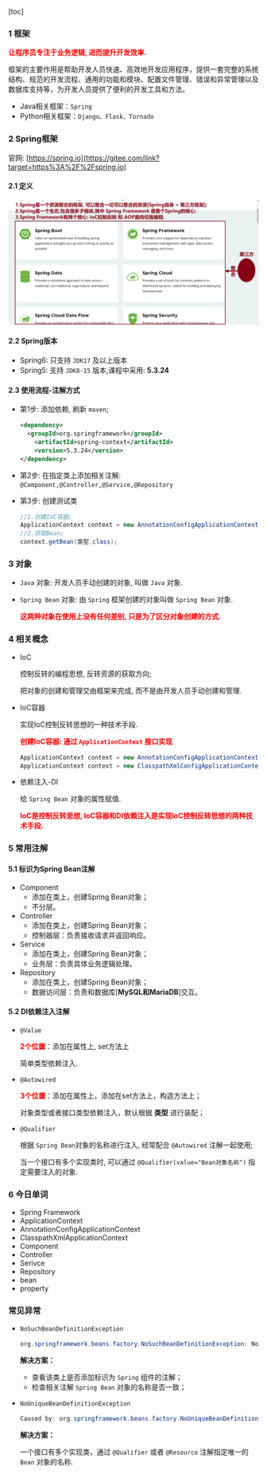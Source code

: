 [toc]

### 1 框架

<font color=red>**让程序员专注于业务逻辑, 进而提升开发效率.**</font>

框架的主要作用是帮助开发人员快速、高效地开发应用程序，提供一套完整的系统结构、规范的开发流程、通用的功能和模块、配置文件管理、错误和异常管理以及数据库支持等，为开发人员提供了便利的开发工具和方法。

- Java相关框架：`Spring`
- Python相关框架：`Django、Flask、Tornado`

### 2 Spring框架

官网: [https://spring.io](https://gitee.com/link?target=https%3A%2F%2Fspring.io)

#### 2.1 定义

![image-20240222143145626](./images/image-20240222143145626.png)

#### 2.2 Spring版本

- Spring6: 只支持 `JDK17` 及以上版本
- Spring5: 支持 `JDK8-15` 版本,课程中采用: **5.3.24**

#### 2.3 使用流程-注解方式

- 第1步: 添加依赖, 刷新 `maven`;

  ```xml
  <dependency>
  	<groupId>org.springframework</groupId>
      <artifactId>spring-context</artifactId>
      <version>5.3.24</version>
  </dependency>
  ```

- 第2步: 在指定类上添加相关注解: `@Component,@Controller,@Service,@Repository`

- 第3步: 创建测试类

  ```java
  //1.创建IoC容器;
  ApplicationContext context = new AnnotationConfigApplicationContext("包扫描路径");
  //2.获取Bean;
  context.getBean(类型.class);
  ```

### 3 对象

- `Java` 对象: 开发人员手动创建的对象, 叫做 `Java` 对象.

- `Spring Bean` 对象: 由 `Spring` 框架创建的对象叫做 `Spring Bean` 对象.

  <font color=red>**这两种对象在使用上没有任何差别, 只是为了区分对象创建的方式.**</font>

### 4 相关概念

- IoC

  控制反转的编程思想, 反转资源的获取方向;

  把对象的创建和管理交由框架来完成, 而不是由开发人员手动创建和管理.

- IoC容器

  实现IoC控制反转思想的一种技术手段.

  <font color=red>**创建IoC容器: 通过 `ApplicationContext` 接口实现**</font>

  ```java
  ApplicationContext context = new AnnotationConfigApplicationContext("包路径");
  ApplicationContext context = new ClasspathXmlConfigApplicationContext("xxx.xml");
  ```

- 依赖注入-DI

  给 `Spring Bean` 对象的属性赋值.

  <font color=red>**IoC是控制反转思想, IoC容器和DI依赖注入是实现IoC控制反转思想的两种技术手段.**</font>

### 5 常用注解

#### 5.1 标识为Spring Bean注解

- Component
  - 添加在类上，创建Spring Bean对象；
  - 不分层。
- Controller
  - 添加在类上，创建Spring Bean对象；
  - 控制器层：负责接收请求并返回响应。
- Service
  - 添加在类上，创建Spring Bean对象；
  - 业务层：负责具体业务逻辑处理。
- Repository
  - 添加在类上，创建Spring Bean对象；
  - 数据访问层：负责和数据库[**MySQL和MariaDB**]交互。

#### 5.2 DI依赖注入注解

- `@Value`

  <font color=red>**2个位置**</font>：添加在属性上, set方法上

  简单类型依赖注入.

- `@Autowired`

  <font color=red>**3个位置**</font>：添加在属性上，添加在set方法上，构造方法上；

  对象类型或者接口类型依赖注入，默认根据 **类型** 进行装配；

- `@Qualifier`

  根据 `Spring Bean`对象的名称进行注入, 经常配合 `@Autowired` 注解一起使用;

  当一个接口有多个实现类时, 可以通过 `@Qualifier(value="Bean对象名称")` 指定需要注入的对象.





### 6 今日单词

* Spring Framework
* ApplicationContext
* AnnotationConfigApplicationContext
* ClasspathXmlApplicationContext
* Component
* Controller
* Serivce
* Repository
* bean
* property



###  常见异常

- `NoSuchBeanDefinitionException`

  ```java
  org.springframework.beans.factory.NoSuchBeanDefinitionException: No qualifying bean of type 'cn.tedu.spring.bean.UserService' available ...
  ```

  **解决方案：**

  - 查看该类上是否添加标识为 `Spring` 组件的注解；
  - 检查相关注解 `Spring Bean` 对象的名称是否一致；

- `NoUniqueBeanDefinitionException`

  ```java
  Caused by: org.springframework.beans.factory.NoUniqueBeanDefinitionException: No qualifying bean of type 'cn.tedu.spring.auto.Cache' available: expected single matching bean but found 2: AAAA,cacheImpl2
  ```

  **解决方案：**

  一个接口有多个实现类，通过 `@Qualifier` 或者 `@Resource` 注解指定唯一的 `Bean` 对象的名称.





